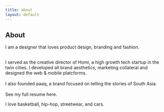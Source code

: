 ```yaml
---
title: about
layout: default
---
```


<body class="about">
    <section>
        <div class="container">
            <h1 class="heading">About</h1>
            <p class="subheading">I am a designer that loves product design, branding and fashion.<br>
                <div><br> I served as the creative director of Homi, a high growth tech startup in the twin cities. I developed all brand aesthetics, marketing collateral and designed the web & mobile platcforms.<br>
                <div><br>I also founded paaq, a brand focused on telling the stories of South Asia. <br>
                <div><br>See my full resume here.</div> 
            <p></p>
            <div class="bumpdown">
                <div>I love basketball, hip-hop, streetwear, and cars.</div>
            </div>
            </div>    
        </section>  
    </body>